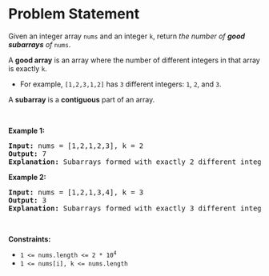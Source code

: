 # Problem Statement

<p>Given an integer array <code>nums</code> and an integer <code>k</code>, return <em>the number of <strong>good subarrays</strong> of </em><code>nums</code>.</p>

<p>A <strong>good array</strong> is an array where the number of different integers in that array is exactly <code>k</code>.</p>

<ul>
	<li>For example, <code>[1,2,3,1,2]</code> has <code>3</code> different integers: <code>1</code>, <code>2</code>, and <code>3</code>.</li>
</ul>

<p>A <strong>subarray</strong> is a <strong>contiguous</strong> part of an array.</p>

<p>&nbsp;</p>
<p><strong>Example 1:</strong></p>

<pre>
<strong>Input:</strong> nums = [1,2,1,2,3], k = 2
<strong>Output:</strong> 7
<strong>Explanation:</strong> Subarrays formed with exactly 2 different integers: [1,2], [2,1], [1,2], [2,3], [1,2,1], [2,1,2], [1,2,1,2]
</pre>

<p><strong>Example 2:</strong></p>

<pre>
<strong>Input:</strong> nums = [1,2,1,3,4], k = 3
<strong>Output:</strong> 3
<strong>Explanation:</strong> Subarrays formed with exactly 3 different integers: [1,2,1,3], [2,1,3], [1,3,4].
</pre>

<p>&nbsp;</p>
<p><strong>Constraints:</strong></p>

<ul>
	<li><code>1 &lt;= nums.length &lt;= 2 * 10<sup>4</sup></code></li>
	<li><code>1 &lt;= nums[i], k &lt;= nums.length</code></li>
</ul>
